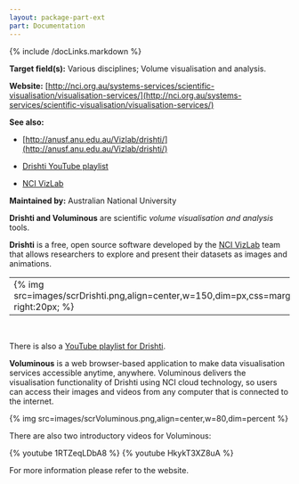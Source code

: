 ```yaml
---
layout: package-part-ext
part: Documentation
---
```

{% include /docLinks.markdown %}

**Target field(s):** Various disciplines; Volume visualisation and analysis. 

**Website:** [http://nci.org.au/systems-services/scientific-visualisation/visualisation-services/](http://nci.org.au/systems-services/scientific-visualisation/visualisation-services/)

**See also:** 

* [http://anusf.anu.edu.au/Vizlab/drishti/](http://anusf.anu.edu.au/Vizlab/drishti/) 

* [Drishti YouTube playlist](https://www.youtube.com/playlist?list=PLlf0kdl6dSPopkxgSNafjQXL_v2sV12DZ)

* [NCI VizLab](http://nci.org.au/virtual-laboratories/scientific-visualisation/) 

**Maintained by:** Australian National University

**Drishti and Voluminous** are scientific *volume visualisation and analysis* tools. 

**Drishti** is a free, open source software developed by the [NCI VizLab](http://nci.org.au/virtual-laboratories/scientific-visualisation/) team that allows researchers to explore and present their datasets as images and animations.


<table align="center">
<tr>
<td>
{% img src=images/scrDrishti.png,align=center,w=150,dim=px,css=margin-right:20px; %}
</td><td>
{% img src=images/scrDrishti2.png,align=center,w=150,dim=px %}
</td></tr>
</table>
<br/>

There is also a [YouTube playlist for Drishti](https://www.youtube.com/playlist?list=PLlf0kdl6dSPopkxgSNafjQXL_v2sV12DZ).

**Voluminous** is a web browser-based application to make data visualisation services accessible anytime, anywhere.
Voluminous delivers the visualisation functionality of Drishti using NCI cloud technology, so users can access their images and videos from any computer that is connected to the internet.

{% img src=images/scrVoluminous.png,align=center,w=80,dim=percent %}


There are also two introductory videos for Voluminous:

{% youtube 1RTZeqLDbA8 %}
{% youtube HkykT3XZ8uA %}

For more information please refer to the website.
